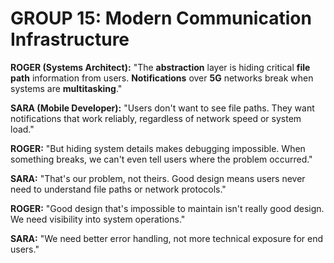 # GROUP 15: Modern Communication Infrastructure

**ROGER (Systems Architect):** "The **abstraction** layer is hiding critical **file path** information from users. **Notifications** over **5G** networks break when systems are **multitasking**."

**SARA (Mobile Developer):** "Users don't want to see file paths. They want notifications that work reliably, regardless of network speed or system load."

**ROGER:** "But hiding system details makes debugging impossible. When something breaks, we can't even tell users where the problem occurred."

**SARA:** "That's our problem, not theirs. Good design means users never need to understand file paths or network protocols."

**ROGER:** "Good design that's impossible to maintain isn't really good design. We need visibility into system operations."

**SARA:** "We need better error handling, not more technical exposure for end users."